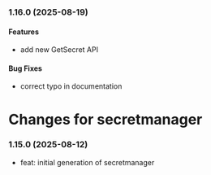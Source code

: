 ### 1.16.0 (2025-08-19)

#### Features

* add new GetSecret API

#### Bug Fixes

* correct typo in documentation

# Changes for secretmanager

### 1.15.0 (2025-08-12)

*   feat: initial generation of secretmanager
